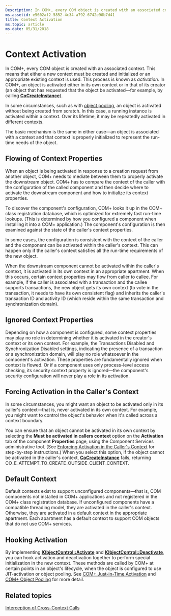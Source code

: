 ```yaml
---
Description: In COM+, every COM object is created with an associated context.
ms.assetid: e5602af2-5852-4c34-a792-6742e90b7d41
title: Context Activation
ms.topic: article
ms.date: 05/31/2018
---
```


# Context Activation

In COM+, every COM object is created with an associated context. This means that either a new context must be created and initialized or an appropriate existing context is used. This process is known as *activation*. In COM+, an object is activated either in its own context or in that of its creator (an object that has requested that the object be activated—for example, by calling [**CoCreateInstance**](/windows/desktop/api/combaseapi/nf-combaseapi-cocreateinstance)).

In some circumstances, such as with [object pooling](com--object-pooling.md), an object is activated without being created from scratch. In this case, a running instance is activated within a context. Over its lifetime, it may be repeatedly activated in different contexts.

The basic mechanism is the same in either case—an object is associated with a context and that context is properly initialized to represent the run-time needs of the object.

## Flowing of Context Properties

When an object is being activated in response to a creation request from another object, COM+ needs to mediate between them to properly activate the downstream object. COM+ has to compare the context of the caller with the configuration of the called component and then decide where to activate the downstream component and how to initialize its context properties.

To discover the component's configuration, COM+ looks it up in the COM+ class registration database, which is optimized for extremely fast run-time lookups. (This is determined by how you configured a component when installing it into a COM+ application.) The component's configuration is then examined against the state of the caller's context properties.

In some cases, the configuration is consistent with the context of the caller and the component can be activated within the caller's context. This can happen only if the caller's context satisfies all the run-time requirements of the new object.

When the downstream component cannot be activated within the caller's context, it is activated in its own context in an appropriate apartment. When this occurs, certain context properties may flow from caller to callee. For example, if the caller is associated with a transaction and the callee supports transactions, the new object gets its own context (to vote in the transaction, it needs to have its own consistent flag) and inherits the caller's transaction ID and activity ID (which reside within the same transaction and synchronization domain).

## Ignored Context Properties

Depending on how a component is configured, some context properties may play no role in determining whether it is activated in the creator's context or its own context. For example, the Transactions Disabled and Synchronization Disabled settings, indicating the presence of a transaction or a synchronization domain, will play no role whatsoever in the component's activation. These properties are fundamentally ignored when context is flowed. Or if a component uses only process-level access checking, its security context property is ignored—the component's security configuration will never play a role in its activation.

## Forcing Activation in the Caller's Context

In some circumstances, you might want an object to be activated only in its caller's context—that is, never activated in its own context. For example, you might want to control the object's behavior when it's called across a context boundary.

You can ensure that an object cannot be activated in its own context by selecting the **Must be activated in callers context** option on the **Activation** tab of the component **Properties** page, using the Component Services administrative tool. (See [Enforcing Activation in the Caller's Context](enforcing-activation-in-the-caller-s-context.md) for step-by-step instructions.) When you select this option, if the object cannot be activated in the caller's context, [**CoCreateInstance**](/windows/desktop/api/combaseapi/nf-combaseapi-cocreateinstance) fails, returning CO\_E\_ATTEMPT\_TO\_CREATE\_OUTSIDE\_CLIENT\_CONTEXT.

## Default Context

Default contexts exist to support unconfigured components—that is, COM components not installed in COM+ applications and not registered in the COM+ class registration database. If unconfigured components have a compatible threading model, they are activated in the caller's context. Otherwise, they are activated in a default context in the appropriate apartment. Each apartment has a default context to support COM objects that do not use COM+ services.

## Hooking Activation

By implementing [**IObjectControl::Activate**](/windows/desktop/api/ComSvcs/nf-comsvcs-iobjectcontrol-activate) and [**IObjectControl::Deactivate**](/windows/desktop/api/ComSvcs/nf-comsvcs-iobjectcontrol-deactivate), you can hook activation and deactivation together to perform special initialization in the new context. These methods are called by COM+ at certain points in an object's lifecycle, when the object is configured to use JIT-activation or object pooling. See [COM+ Just-in-Time Activation](com--just-in-time-activation.md) and [COM+ Object Pooling](com--object-pooling.md) for more detail.

## Related topics

<dl> <dt>

[Interception of Cross-Context Calls](interception-of-cross-context-calls.md)
</dt> </dl>

 

 
